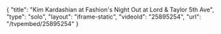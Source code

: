 {
    "title": "Kim Kardashian at Fashion's Night Out at Lord & Taylor 5th Ave",
    "type": "solo",
    "layout": "iframe-static",
    "videoId": "25895254",
    "url": "\/tvpembed\/25895254"
}
